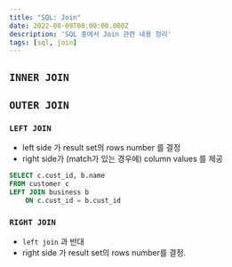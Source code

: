 ```yaml
---
title: "SQL: Join"
date: 2022-08-09T00:00:00.000Z
description: 'SQL 중에서 Join 관련 내용 정리'
tags: [sql, join]
---
```


## `INNER JOIN`

## `OUTER JOIN`

### `LEFT JOIN`

* left side 가 result set의 rows number 를 결정
* right side가 (match가 있는 경우에) column values 를 제공

```sql
SELECT c.cust_id, b.name
FROM customer c
LEFT JOIN business b
    ON c.cust_id = b.cust_id
```


### `RIGHT JOIN`

* `left join` 과 반대
* right side 가 result set의 rows number를 결정.
